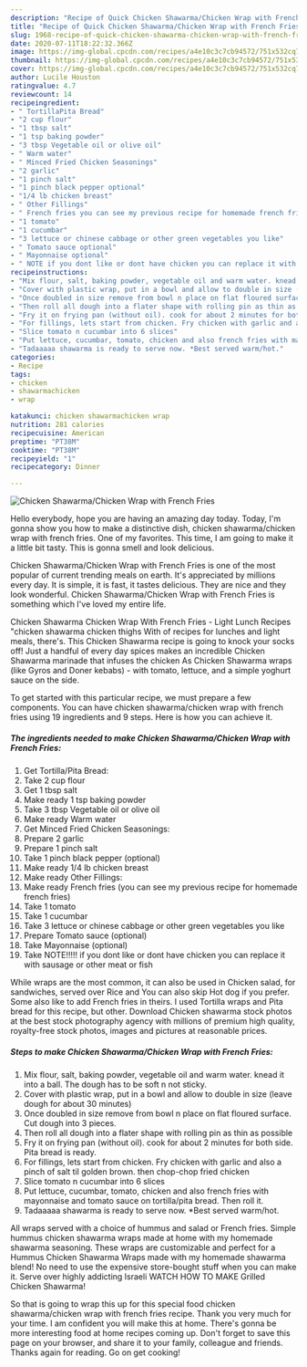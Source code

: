 ```yaml
---
description: "Recipe of Quick Chicken Shawarma/Chicken Wrap with French Fries"
title: "Recipe of Quick Chicken Shawarma/Chicken Wrap with French Fries"
slug: 1968-recipe-of-quick-chicken-shawarma-chicken-wrap-with-french-fries
date: 2020-07-11T18:22:32.366Z
image: https://img-global.cpcdn.com/recipes/a4e10c3c7cb94572/751x532cq70/chicken-shawarmachicken-wrap-with-french-fries-recipe-main-photo.jpg
thumbnail: https://img-global.cpcdn.com/recipes/a4e10c3c7cb94572/751x532cq70/chicken-shawarmachicken-wrap-with-french-fries-recipe-main-photo.jpg
cover: https://img-global.cpcdn.com/recipes/a4e10c3c7cb94572/751x532cq70/chicken-shawarmachicken-wrap-with-french-fries-recipe-main-photo.jpg
author: Lucile Houston
ratingvalue: 4.7
reviewcount: 14
recipeingredient:
- " TortillaPita Bread"
- "2 cup flour"
- "1 tbsp salt"
- "1 tsp baking powder"
- "3 tbsp Vegetable oil or olive oil"
- " Warm water"
- " Minced Fried Chicken Seasonings"
- "2 garlic"
- "1 pinch salt"
- "1 pinch black pepper optional"
- "1/4 lb chicken breast"
- " Other Fillings"
- " French fries you can see my previous recipe for homemade french fries"
- "1 tomato"
- "1 cucumbar"
- "3 lettuce or chinese cabbage or other green vegetables you like"
- " Tomato sauce optional"
- " Mayonnaise optional"
- " NOTE if you dont like or dont have chicken you can replace it with sausage or other meat or fish"
recipeinstructions:
- "Mix flour, salt, baking powder, vegetable oil and warm water. knead it into a ball. The dough has to be soft n not sticky."
- "Cover with plastic wrap, put in a bowl and allow to double in size (leave dough for about 30 minutes)"
- "Once doubled in size remove from bowl n place on flat floured surface. Cut dough into 3 pieces."
- "Then roll all dough into a flater shape with rolling pin as thin as possible"
- "Fry it on frying pan (without oil). cook for about 2 minutes for both side. Pita bread is ready."
- "For fillings, lets start from chicken. Fry chicken with garlic and also a pinch of salt til golden brown. then chop-chop fried chicken"
- "Slice tomato n cucumbar into 6 slices"
- "Put lettuce, cucumbar, tomato, chicken and also french fries with mayonnaise and tomato sauce on tortilla/pita bread. Then roll it."
- "Tadaaaaa shawarma is ready to serve now. *Best served warm/hot."
categories:
- Recipe
tags:
- chicken
- shawarmachicken
- wrap

katakunci: chicken shawarmachicken wrap 
nutrition: 281 calories
recipecuisine: American
preptime: "PT38M"
cooktime: "PT38M"
recipeyield: "1"
recipecategory: Dinner

---
```



![Chicken Shawarma/Chicken Wrap with French Fries](https://img-global.cpcdn.com/recipes/a4e10c3c7cb94572/751x532cq70/chicken-shawarmachicken-wrap-with-french-fries-recipe-main-photo.jpg)

Hello everybody, hope you are having an amazing day today. Today, I'm gonna show you how to make a distinctive dish, chicken shawarma/chicken wrap with french fries. One of my favorites. This time, I am going to make it a little bit tasty. This is gonna smell and look delicious.

Chicken Shawarma/Chicken Wrap with French Fries is one of the most popular of current trending meals on earth. It's appreciated by millions every day. It is simple, it is fast, it tastes delicious. They are nice and they look wonderful. Chicken Shawarma/Chicken Wrap with French Fries is something which I've loved my entire life.

Chicken Shawarma Chicken Wrap With French Fries - Light Lunch Recipes &#34;chicken shawarma chicken thighs With of recipes for lunches and light meals, there&#39;s. This Chicken Shawarma recipe is going to knock your socks off! Just a handful of every day spices makes an incredible Chicken Shawarma marinade that infuses the chicken As Chicken Shawarma wraps (like Gyros and Doner kebabs) - with tomato, lettuce, and a simple yoghurt sauce on the side.


To get started with this particular recipe, we must prepare a few components. You can have chicken shawarma/chicken wrap with french fries using 19 ingredients and 9 steps. Here is how you can achieve it.

<!--inarticleads1-->

##### The ingredients needed to make Chicken Shawarma/Chicken Wrap with French Fries:

1. Get  Tortilla/Pita Bread:
1. Take 2 cup flour
1. Get 1 tbsp salt
1. Make ready 1 tsp baking powder
1. Take 3 tbsp Vegetable oil or olive oil
1. Make ready  Warm water
1. Get  Minced Fried Chicken Seasonings:
1. Prepare 2 garlic
1. Prepare 1 pinch salt
1. Take 1 pinch black pepper (optional)
1. Make ready 1/4 lb chicken breast
1. Make ready  Other Fillings:
1. Make ready  French fries (you can see my previous recipe for homemade french fries)
1. Take 1 tomato
1. Take 1 cucumbar
1. Take 3 lettuce or chinese cabbage or other green vegetables you like
1. Prepare  Tomato sauce (optional)
1. Take  Mayonnaise (optional)
1. Take  NOTE!!!!! if you dont like or dont have chicken you can replace it with sausage or other meat or fish


While wraps are the most common, it can also be used in Chicken salad, for sandwiches, served over Rice and You can also skip Hot dog if you prefer. Some also like to add French fries in theirs. I used Tortilla wraps and Pita bread for this recipe, but other. Download Chicken shawarma stock photos at the best stock photography agency with millions of premium high quality, royalty-free stock photos, images and pictures at reasonable prices. 

<!--inarticleads2-->

##### Steps to make Chicken Shawarma/Chicken Wrap with French Fries:

1. Mix flour, salt, baking powder, vegetable oil and warm water. knead it into a ball. The dough has to be soft n not sticky.
1. Cover with plastic wrap, put in a bowl and allow to double in size (leave dough for about 30 minutes)
1. Once doubled in size remove from bowl n place on flat floured surface. Cut dough into 3 pieces.
1. Then roll all dough into a flater shape with rolling pin as thin as possible
1. Fry it on frying pan (without oil). cook for about 2 minutes for both side. Pita bread is ready.
1. For fillings, lets start from chicken. Fry chicken with garlic and also a pinch of salt til golden brown. then chop-chop fried chicken
1. Slice tomato n cucumbar into 6 slices
1. Put lettuce, cucumbar, tomato, chicken and also french fries with mayonnaise and tomato sauce on tortilla/pita bread. Then roll it.
1. Tadaaaaa shawarma is ready to serve now. *Best served warm/hot.


All wraps served with a choice of hummus and salad or French fries. Simple hummus chicken shawarma wraps made at home with my homemade shawarma seasoning. These wraps are customizable and perfect for a Hummus Chicken Shawarma Wraps made with my homemade shawarma blend! No need to use the expensive store-bought stuff when you can make it. Serve over highly addicting Israeli WATCH HOW TO MAKE Grilled Chicken Shawarma! 

So that is going to wrap this up for this special food chicken shawarma/chicken wrap with french fries recipe. Thank you very much for your time. I am confident you will make this at home. There's gonna be more interesting food at home recipes coming up. Don't forget to save this page on your browser, and share it to your family, colleague and friends. Thanks again for reading. Go on get cooking!
